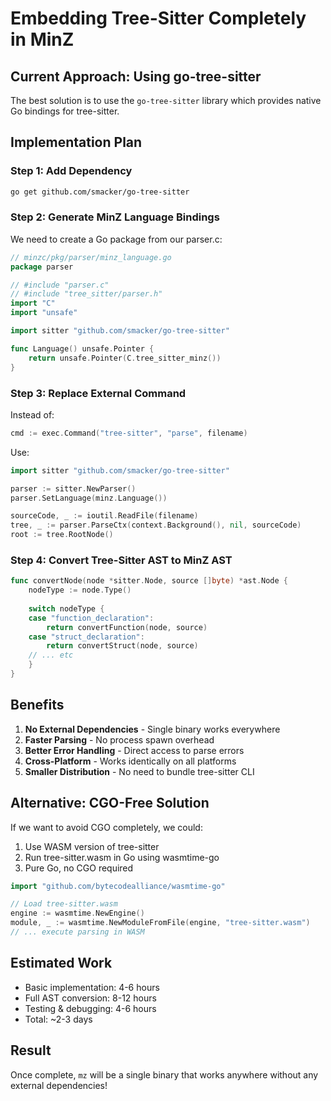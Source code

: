 # Embedding Tree-Sitter Completely in MinZ

## Current Approach: Using go-tree-sitter

The best solution is to use the `go-tree-sitter` library which provides native Go bindings for tree-sitter.

## Implementation Plan

### Step 1: Add Dependency
```bash
go get github.com/smacker/go-tree-sitter
```

### Step 2: Generate MinZ Language Bindings

We need to create a Go package from our parser.c:

```go
// minzc/pkg/parser/minz_language.go
package parser

// #include "parser.c"
// #include "tree_sitter/parser.h"
import "C"
import "unsafe"

import sitter "github.com/smacker/go-tree-sitter"

func Language() unsafe.Pointer {
    return unsafe.Pointer(C.tree_sitter_minz())
}
```

### Step 3: Replace External Command

Instead of:
```go
cmd := exec.Command("tree-sitter", "parse", filename)
```

Use:
```go
import sitter "github.com/smacker/go-tree-sitter"

parser := sitter.NewParser()
parser.SetLanguage(minz.Language())

sourceCode, _ := ioutil.ReadFile(filename)
tree, _ := parser.ParseCtx(context.Background(), nil, sourceCode)
root := tree.RootNode()
```

### Step 4: Convert Tree-Sitter AST to MinZ AST

```go
func convertNode(node *sitter.Node, source []byte) *ast.Node {
    nodeType := node.Type()
    
    switch nodeType {
    case "function_declaration":
        return convertFunction(node, source)
    case "struct_declaration":
        return convertStruct(node, source)
    // ... etc
    }
}
```

## Benefits

1. **No External Dependencies** - Single binary works everywhere
2. **Faster Parsing** - No process spawn overhead
3. **Better Error Handling** - Direct access to parse errors
4. **Cross-Platform** - Works identically on all platforms
5. **Smaller Distribution** - No need to bundle tree-sitter CLI

## Alternative: CGO-Free Solution

If we want to avoid CGO completely, we could:

1. Use WASM version of tree-sitter
2. Run tree-sitter.wasm in Go using wasmtime-go
3. Pure Go, no CGO required

```go
import "github.com/bytecodealliance/wasmtime-go"

// Load tree-sitter.wasm
engine := wasmtime.NewEngine()
module, _ := wasmtime.NewModuleFromFile(engine, "tree-sitter.wasm")
// ... execute parsing in WASM
```

## Estimated Work

- Basic implementation: 4-6 hours
- Full AST conversion: 8-12 hours  
- Testing & debugging: 4-6 hours
- Total: ~2-3 days

## Result

Once complete, `mz` will be a single binary that works anywhere without any external dependencies!